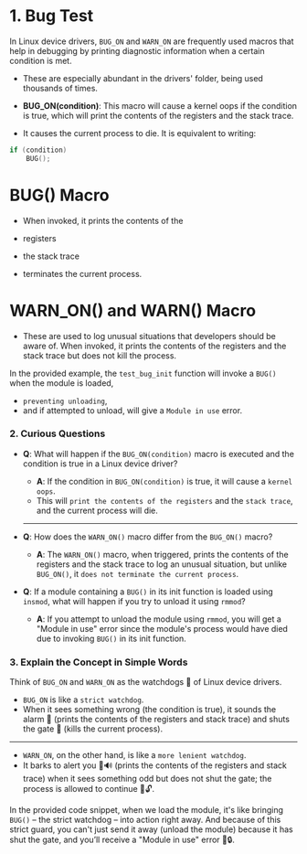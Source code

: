 # 1. **Bug Test**

In Linux device drivers, `BUG_ON` and `WARN_ON` are frequently used macros that help in debugging by printing diagnostic information when a certain condition is met. 

- These are especially abundant in the drivers' folder, being used thousands of times.

- **BUG_ON(condition)**: This macro will cause a kernel oops if the condition is true, which will print the contents of the registers and the stack trace. 
- It causes the current process to die. It is equivalent to writing:

```c
if (condition)
    BUG();
```

# **BUG() Macro**
-  When invoked, it prints the contents of the

-  registers
- the stack trace
- terminates the current process.

# **WARN_ON() and WARN() Macro**
- These are used to log unusual situations that developers should be aware of. When invoked, it prints the contents of the registers and the stack trace but does not kill the process. 

In the provided example, the `test_bug_init` function will invoke a `BUG()` when the module is loaded, 
- `preventing unloading`, 
- and if attempted to unload, will give a `Module in use` error.

### 2. **Curious Questions**
- **Q**: What will happen if the `BUG_ON(condition)` macro is executed and the condition is true in a Linux device driver?
  - **A**: If the condition in `BUG_ON(condition)` is true, it will cause a `kernel oops`. 
  - This will `print the contents of the registers` and the `stack trace`, and the current process will die.

  ---

- **Q**: How does the `WARN_ON()` macro differ from the `BUG_ON()` macro?
  - **A**: The `WARN_ON()` macro, when triggered, prints the contents of the registers and the stack trace to log an unusual situation, but unlike `BUG_ON()`, it `does not terminate the current process`.

- **Q**: If a module containing a `BUG()` in its init function is loaded using `insmod`, what will happen if you try to unload it using `rmmod`?
  - **A**: If you attempt to unload the module using `rmmod`, you will get a "Module in use" error since the module's process would have died due to invoking `BUG()` in its init function.

### 3. **Explain the Concept in Simple Words**
Think of `BUG_ON` and `WARN_ON` as the watchdogs 🐶 of Linux device drivers. 

- `BUG_ON` is like a `strict watchdog`. 
- When it sees something wrong (the condition is true), it sounds the alarm 🚨 (prints the contents of the registers and stack trace) and shuts the gate 🚪 (kills the current process).

---


- `WARN_ON`, on the other hand, is like a `more lenient watchdog`. 
- It barks to alert you 🐶🔊 (prints the contents of the registers and stack trace) when it sees something odd but does not shut the gate; the process is allowed to continue 🚪🔓.

In the provided code snippet, when we load the module, it's like bringing `BUG()` – the strict watchdog – into action right away. And because of this strict guard, you can't just send it away (unload the module) because it has shut the gate, and you’ll receive a "Module in use" error 🚪🔒.

